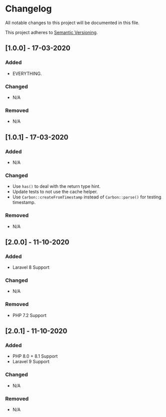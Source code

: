 # Changelog
All notable changes to this project will be documented in this file.

This project adheres to [Semantic Versioning](http://semver.org/spec/v2.0.0.html).

## [1.0.0] - 17-03-2020
### Added
- EVERYTHING.
### Changed
- N/A
### Removed
- N/A

## [1.0.1] - 17-03-2020
### Added
- N/A
### Changed
- Use `has()` to deal with the return type hint.
- Update tests to not use the cache helper.
- Use `Carbon::createFromTimestamp` instead of `Carbon::parse()` for testing timestamp.
### Removed
- N/A


## [2.0.0] - 11-10-2020
### Added
- Laravel 8 Support
### Changed
- N/A
### Removed
- PHP 7.2 Support


## [2.0.1] - 11-10-2020
### Added
- PHP 8.0 + 8.1 Support
- Laravel 9 Support
### Changed
- N/A
### Removed
- N/A
